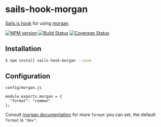 # sails-hook-morgan

[Sails.js hook](https://next.sailsjs.com/documentation/concepts/extending-sails/hooks) for using [morgan](https://www.npmjs.com/package/morgan).

[![NPM version][npm-image]][npm-url] [![Build Status][travis-image]][travis-url] [![Coverage Status][coveralls-image]][coveralls-url]

## Installation

```sh
$ npm install sails-hook-morgan --save
```

## Configuration

`config/morgan.js`

```javasctipt
module.exports.morgan = {
  "format": "common"
};
```

Consult [morgan documentation](https://www.npmjs.com/package/morgan#morganformat-options) for more `format` you can set, the default `format` is `"dev"`.

[npm-url]: https://www.npmjs.com/package/sails-hook-morgan
[npm-image]: https://img.shields.io/npm/v/sails-hook-morgan.svg

[travis-url]: https://travis-ci.org/upyun-dev/sails-hook-morgan
[travis-image]: https://img.shields.io/travis/upyun-dev/sails-hook-morgan/master.svg

[coveralls-url]: https://coveralls.io/github/upyun-dev/sails-hook-morgan?branch=master
[coveralls-image]: https://img.shields.io/coveralls/upyun-dev/sails-hook-morgan/master.svg
